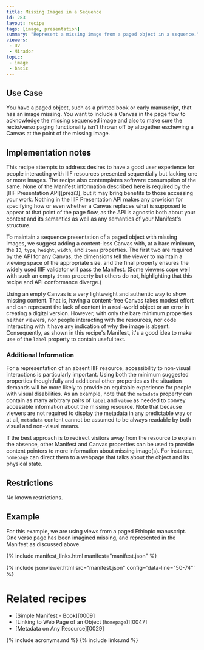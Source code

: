 ```yaml
---
title: Missing Images in a Sequence
id: 283
layout: recipe
tags: [image, presentation]
summary: "Represent a missing image from a paged object in a sequence."
viewers:
 - UV
 - Mirador
topic:
 - image
 - basic
---
```


## Use Case

You have a paged object, such as a printed book or early manuscript, that has an image missing. You want to include a Canvas in the page flow to acknowledge the missing sequenced image and also to make sure the recto/verso paging functionality isn't thrown off by altogether eschewing a Canvas at the point of the missing image.

## Implementation notes

This recipe attempts to address desires to have a good user experience for people interacting with IIIF resources presented sequentially but lacking one or more images. The recipe also contemplates software consumption of the same. None of the Manifest information described here is required by the [IIIF Presentation API][prezi3], but it may bring benefits to those accessing your work. Nothing in the IIIF Presentation API makes any provision for specifying how or even whether a Canvas replaces what is supposed to appear at that point of the page flow, as the API is agnostic both about your content and its semantics as well as any semantics of your Manifest's structure.

To maintain a sequence presentation of a paged object with missing images, we suggest adding a content-less Canvas with, at a bare minimum, the `ID`, `type`, `height`, `width`, and `items` properties. The first two are required by the API for any Canvas, the dimensions tell the viewer to maintain a viewing space of the appropriate size, and the final property ensures the widely used IIIF validator will pass the Manifest. (Some viewers cope well with such an empty `items` property but others do not, highlighting that this recipe and API conformance diverge.)

Using an empty Canvas is a very lightweight and authentic way to show missing content. That is, having a content-free Canvas takes modest effort and can represent the lack of content in a real-world object or an error in creating a digital version. However, with only the bare minimum properties neither viewers, nor people interacting with the resources, nor code interacting with it have any indication of why the image is absent. Consequently, as shown in this recipe's Manifest, it's a good idea to make use of the `label` property to contain useful text.

### Additional Information

For a representation of an absent IIIF resource, accessibility to non-visual interactions is particularly important. Using both the minimum suggested properties thoughtfully and additional other properties as the situation demands will be more likely to provide an equitable experience for people with visual disabilities. As an example, note that the `metadata` property can contain as many arbitrary pairs of `label` and `value` as needed to convey accessible information about the missing resource. Note that because viewers are not required to display the metadata in any predictable way or at all, `metadata` content cannot be assumed to be always readable by both visual and non-visual means.

If the best approach is to redirect visitors away from the resource to explain the absence, other Manifest and Canvas properties can be used to provide content pointers to more information about missing image(s). For instance, `homepage` can direct them to a webpage that talks about the object and its physical state.

## Restrictions

No known restrictions.

## Example

For this example, we are using views from a paged Ethiopic manuscript. One verso page has been imagined missing, and represented in the Manifest as discussed above.

{% include manifest_links.html manifest="manifest.json" %}

{% include jsonviewer.html src="manifest.json" config='data-line="50-74"' %}


# Related recipes

* [Simple Manifest - Book][0009]
* [Linking to Web Page of an Object (`homepage`)][0047]
* [Metadata on Any Resource][0029]


{% include acronyms.md %}
{% include links.md %}

